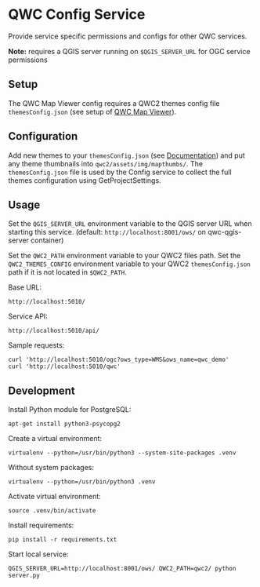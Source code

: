 QWC Config Service
==================

Provide service specific permissions and configs for other QWC services.

**Note:** requires a QGIS server running on `$QGIS_SERVER_URL` for
OGC service permissions


Setup
-----

The QWC Map Viewer config requires a QWC2 themes config file `themesConfig.json` (see setup of [QWC Map Viewer](https://github.com/qwc-services/qwc-map-viewer)).


Configuration
-------------

Add new themes to your `themesConfig.json` (see [Documentation](https://github.com/qgis/qwc2-demo-app/blob/master/doc/QWC2_Documentation.md#theme-configuration-qgis-projects-and-the-themesconfigjson-file)) and put any theme thumbnails into `qwc2/assets/img/mapthumbs/`.
The `themesConfig.json` file is used by the Config service to collect the full themes configuration using GetProjectSettings.


Usage
-----

Set the `QGIS_SERVER_URL` environment variable to the QGIS server URL
when starting this service. (default: `http://localhost:8001/ows/` on
qwc-qgis-server container)

Set the `QWC2_PATH` environment variable to your QWC2 files path.
Set the `QWC2_THEMES_CONFIG` environment variable to your QWC2 `themesConfig.json` path if it is not located in `$QWC2_PATH`.

Base URL:

    http://localhost:5010/

Service API:

    http://localhost:5010/api/

Sample requests:

    curl 'http://localhost:5010/ogc?ows_type=WMS&ows_name=qwc_demo'
    curl 'http://localhost:5010/qwc'


Development
-----------

Install Python module for PostgreSQL:

    apt-get install python3-psycopg2

Create a virtual environment:

    virtualenv --python=/usr/bin/python3 --system-site-packages .venv

Without system packages:

    virtualenv --python=/usr/bin/python3 .venv

Activate virtual environment:

    source .venv/bin/activate

Install requirements:

    pip install -r requirements.txt

Start local service:

    QGIS_SERVER_URL=http://localhost:8001/ows/ QWC2_PATH=qwc2/ python server.py

